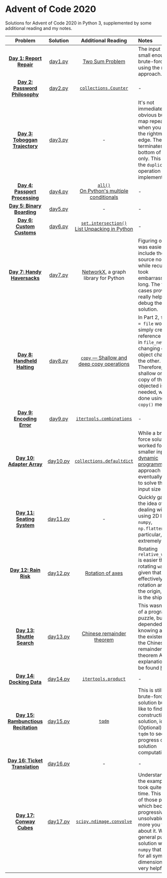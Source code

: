 # Advent of Code 2020
Solutions for Advent of Code 2020 in Python 3, supplemented by some additional reading and my notes.

| Problem | Solution | Additional Reading | Notes |
|   :--:  |   :--:   |         :--:       |  :-- |
|[**Day 1: Report Repair**](https://adventofcode.com/2020/day/1)|[day1.py](day1.py)| [Two Sum Problem](https://coderbyte.com/algorithm/two-sum-problem) | The input size is small enough to brute-force it using the naive approach.  
|[**Day 2: Password Philosophy**](https://adventofcode.com/2020/day/2)|[day2.py](day2.py)| [`collections.Counter`](https://docs.python.org/3.9/library/collections.html#collections.Counter)|-|
|[**Day 3: Toboggan Trajectory**](https://adventofcode.com/2020/day/3)|[day3.py](day3.py)|-|It's not immediately obvious but the map repeats when you reach the rightmost edge. The tour terminates at the bottom of the map only. This is why the `duplicate` operation is implemented.|
|[**Day 4: Passport Processing**](https://adventofcode.com/2020/day/4)|[day4.py](day4.py)|[`all()`](https://docs.python.org/3.9/library/functions.html#all)<br>[On Python's multiple conditionals](https://www.djm.org.uk/posts/python-multiple-line-conditions-and-all-builtin/)|-|
|[**Day 5: Binary Boarding**](https://adventofcode.com/2020/day/5)|[day5.py](day5.py)|-|-|
|[**Day 6: Custom Customs**](https://adventofcode.com/2020/day/6)|[day6.py](day6.py)|[`set.intersection()`](https://docs.python.org/3.9/library/stdtypes.html#frozenset.intersection)<br> [List Unpacking in Python](https://stackabuse.com/unpacking-in-python-beyond-parallel-assignment/)|-|
|[**Day 7: Handy Haversacks**](https://adventofcode.com/2020/day/7)|[day7.py](day7.py)|[NetworkX](https://networkx.org/documentation/stable/index.html), a graph library for Python|Figuring out that it was easier to include the source node itself while recursing took embarrassingly long. The test cases provided really helped debug the solution.
|[**Day 8: Handheld Halting**](https://adventofcode.com/2020/day/8)|[day8.py](day8.py)|[`copy` — Shallow and deep copy operations](https://docs.python.org/3/library/copy.html)|In Part 2, `file_new = file` would simply create a reference to `file` in `file_new`, so changing one object changes the other. Therefore, a shallow or deep copy of the `list` objected is needed, which is done using the `copy()` method.
|[**Day 9: Encoding Error**](https://adventofcode.com/2020/day/9)|[day9.py](day9.py)|[`itertools.combinations`](https://docs.python.org/3.9/library/itertools.html#itertools.combinations)|-|
|[**Day 10: Adapter Array**](https://adventofcode.com/2020/day/10)|[day10.py](day10.py)|[`collections.defaultdict`](https://docs.python.org/3.9/library/collections.html#collections.defaultdict)|While a brute-force solution worked for the smaller inputs, a [dynamic programming](https://en.wikipedia.org/wiki/Dynamic_programming) approach was eventually needed to solve the larger input size
[**Day 11: Seating System**](https://adventofcode.com/2020/day/11)|[day11.py](day11.py)|-|Quickly gave up the idea of dealing with this using 2D lists. `numpy`, `np.flatten()` in particular, was extremely helpful
[**Day 12: Rain Risk**](https://adventofcode.com/2020/day/12)|[day12.py](day12.py)|[Rotation of axes](https://en.wikipedia.org/wiki/Rotation_of_axes)|Rotating `relative_waypoint` is easier than rotating `waypoint` given that it's effectively rotation around the origin, which is the ship itself.|
[**Day 13: Shuttle Search**](https://adventofcode.com/2020/day/13)|[day13.py](day13.py)|[Chinese remainder theorem](https://en.wikipedia.org/wiki/Chinese_remainder_theorem)|This wasn't much of a programming puzzle, but rather depended upon knowing about the existence of the Chinese remainder theorem A good explanation can be found [here](https://www.youtube.com/watch?v=zIFehsBHB8o).|
[**Day 14: Docking Data**](https://adventofcode.com/2020/day/14)|[day14.py](day14.py)|[`itertools.product`](https://docs.python.org/3.9/library/itertools.html#itertools.product)|-|
[**Day 15: Rambunctious Recitation**](https://adventofcode.com/2020/day/15)|[day15.py](day15.py)|[`tqdm`](https://github.com/tqdm/tqdm)|This is still a brute-force solution but would like to find a more constructive solution, ideally. <br>(Optional) Used `tqdm` to see the progress of solution computation. 
[**Day 16: Ticket Translation**](https://adventofcode.com/2020/day/16)|[day16.py](day16.py)|-|-|
[**Day 17: Conway Cubes**](https://adventofcode.com/2020/day/17)|[day17.py](day17.py)|[`scipy.ndimage.convolve`](https://docs.scipy.org/doc/scipy-1.5.4/reference/generated/scipy.ndimage.convolve.html#scipy.ndimage.convolve)|Understanding the example itself took quite some time. This is one of those problems which becomes progressively unsolvable the more you think about it. Writing a general purpose solution with `numpy` that worked for all symmetrical dimensions was very helpful.